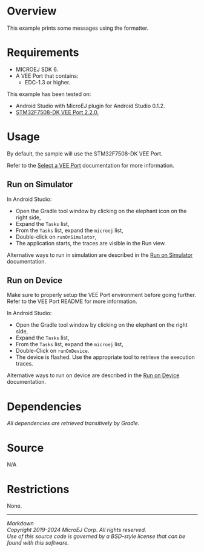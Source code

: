# Overview

This example prints some messages using the formatter.

# Requirements

* MICROEJ SDK 6.
* A VEE Port that contains:
    * EDC-1.3 or higher.

This example has been tested on:

* Android Studio with MicroEJ plugin for Android Studio 0.1.2.
* [STM32F7508-DK VEE Port 2.2.0.](https://github.com/MicroEJ/VEEPort-STMicroelectronics-STM32F7508-DK/tree/2.2.0)

# Usage

By default, the sample will use the STM32F7508-DK VEE Port.

Refer to the [Select a VEE Port](https://docs.microej.com/en/latest/SDK6UserGuide/selectVeePort.html) documentation for more information.

## Run on Simulator

In Android Studio:
- Open the Gradle tool window by clicking on the elephant icon on the right side,
- Expand the `Tasks` list,
- From the `Tasks` list, expand the `microej` list,
- Double-click on `runOnSimulator`,
- The application starts, the traces are visible in the Run view.

Alternative ways to run in simulation are described in the [Run on Simulator](https://docs.microej.com/en/latest/SDK6UserGuide/runOnSimulator.html) documentation.

## Run on Device

Make sure to properly setup the VEE Port environment before going further.
Refer to the VEE Port README for more information.

In Android Studio:
- Open the Gradle tool window by clicking on the elephant on the right side,
- Expand the `Tasks` list,
- From the `Tasks` list, expand the `microej` list,
- Double-Click on `runOnDevice`.
- The device is flashed. Use the appropriate tool to retrieve the execution traces.

Alternative ways to run on device are described in the [Run on Device](https://docs.microej.com/en/latest/SDK6UserGuide/runOnDevice.html) documentation.

# Dependencies

_All dependencies are retrieved transitively by Gradle._

# Source

N/A

# Restrictions

None.

---  
_Markdown_   
_Copyright 2019-2024 MicroEJ Corp. All rights reserved._   
_Use of this source code is governed by a BSD-style license that can be found with this software._ 